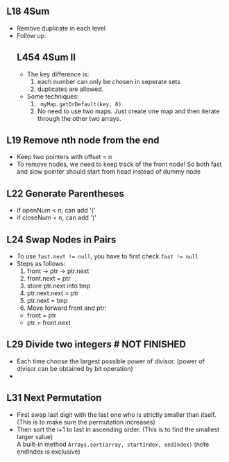 ## L18 4Sum
- Remove duplicate in each level
- Follow up: 
  ## L454 4Sum II
  - The key difference is: 
    1. each number can only be chosen in seperate sets
    2. duplicates are allowed.
  - Some techniques:
    1. ` myMap.getOrDefault(key, 0)`
    2. No need to use two maps. Just create one map and then iterate through the other two arrays.

## L19 Remove nth node from the end
- Keep two pointers with offset = n
- To remove nodes, we need to keep track of the front node! So both fast and slow pointer should start from head instead of dummy node

## L22 Generate Parentheses
- if openNum < n, can add '('
- if closeNum < n, can add ')'

## L24 Swap Nodes in Pairs
- To use `fast.next != null`, you have to first check `fast != null`
- Steps as follows:
  1. front -> ptr -> ptr.next
  2. front.next = ptr
  3. store ptr.next into tmp
  4. ptr.next.next = ptr
  5. ptr.next = tmp
  6. Move forward front and ptr: 
    - front = ptr
    - ptr = front.next
    
    
## L29 Divide two integers # NOT FINISHED
- Each time choose the largest possible power of divisor. (power of divisor can be obtained by bit operation)
- 

## L31 Next Permutation
- First swap last digit with the last one who is strictly smaller than itself. (This is to make sure the permutation increases)
- Then sort the i+1 to last in ascending order. (This is to find the smallest larger value) \
  A built-in method `Arrays.sort(array, startIndex, endIndex)` (note endIndex is exclusive)

